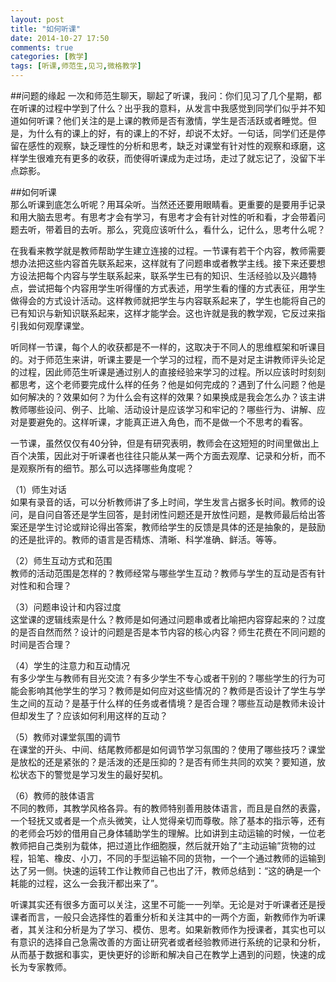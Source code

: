 ```yaml
---
layout: post
title: "如何听课"
date: 2014-10-27 17:50
comments: true
categories: [教学]
tags: [听课,师范生,见习,微格教学]
---
```

##问题的缘起
一次和师范生聊天，聊起了听课，我问：你们见习了几个星期，都在听课的过程中学到了什么？出乎我的意料，从发言中我感觉到同学们似乎并不知道如何听课？他们关注的是上课的教师是否有激情，学生是否活跃或者睡觉。但是，为什么有的课上的好，有的课上的不好，却说不太好。一句话，同学们还是停留在感性的观察，缺乏理性的分析和思考，缺乏对课堂有针对性的观察和琢磨，这样学生很难充有更多的收获，而使得听课成为走过场，走过了就忘记了，没留下半点踪影。  

##如何听课  
那么听课到底怎么听呢？用耳朵听。当然还还要用眼睛看。更重要的是要用手记录和用大脑去思考。有思考才会有学习，有思考才会有针对性的听和看，才会带着问题去听，带着目的去听。那么，究竟应该听什么，看什么，记什么，思考什么呢？  

在我看来教学就是教师帮助学生建立连接的过程。一节课有若干个内容，教师需要想办法把这些内容首先联系起来，这样就有了问题串或者教学主线。接下来还要想方设法把每个内容与学生联系起来，联系学生已有的知识、生活经验以及兴趣特点，尝试把每个内容用学生听得懂的方式表述，用学生看的懂的方式表征，用学生做得会的方式设计活动。这样教师就把学生与内容联系起来了，学生也能将自己的已有知识与新知识联系起来，这样才能学会。这也许就是我的教学观，它反过来指引我如何观摩课堂。  

听同样一节课，每个人的收获都是不一样的，这取决于不同人的思维框架和听课目的。对于师范生来讲，听课主要是一个学习的过程，而不是对足主讲教师评头论足的过程，因此师范生听课是通过别人的直接经验来学习的过程。所以应该时时刻刻都思考，这个老师要完成什么样的任务？他是如何完成的？遇到了什么问题？他是如何解决的？效果如何？为什么会有这样的效果？如果换成是我会怎么办？该主讲教师哪些设问、例子、比喻、活动设计是应该学习和牢记的？哪些行为、讲解、应对是要避免的。这样听课，才能真正进入角色，而不是做一个不思考的看客。  

一节课，虽然仅仅有40分钟，但是有研究表明，教师会在这短短的时间里做出上百个决策，因此对于听课者也往往只能从某一两个方面去观摩、记录和分析，而不是观察所有的细节。那么可以选择哪些角度呢？

（1）师生对话  
如果有录音的话，可以分析教师讲了多上时间，学生发言占据多长时间。教师的设问，是自问自答还是学生回答，是封闭性问题还是开放性问题，是教师最后给出答案还是学生讨论或辩论得出答案，教师给学生的反馈是具体的还是抽象的，是鼓励的还是批评的。教师的语言是否精炼、清晰、科学准确、鲜活。等等。  

（2）师生互动方式和范围  
教师的活动范围是怎样的？教师经常与哪些学生互动？教师与学生的互动是否有针对性和和合理？  

（3）问题串设计和内容过度  
这堂课的逻辑线索是什么？教师是如何通过问题串或者比喻把内容穿起来的？过度的是否自然而然？设计的问题是否是本节内容的核心内容？师生花费在不同问题的时间是否合理？  

（4）学生的注意力和互动情况  
有多少学生与教师有目光交流？有多少学生不专心或者干别的？哪些学生的行为可能会影响其他学生的学习？教师是如何应对这些情况的？教师是否设计了学生与学生之间的互动？是基于什么样的任务或者情境？是否合理？哪些互动是教师未设计但却发生了？应该如何利用这样的互动？  

（5）教师对课堂氛围的调节  
在课堂的开头、中间、结尾教师都是如何调节学习氛围的？使用了哪些技巧？课堂是放松的还是紧张的？是活泼的还是压抑的？是否有师生共同的欢笑？要知道，放松状态下的警觉是学习发生的最好契机。  

（6）教师的肢体语言  
不同的教师，其教学风格各异。有的教师特别善用肢体语言，而且是自然的表露，一个轻抚又或者是一个点头微笑，让人觉得亲切而尊敬。除了基本的指示等，还有的老师会巧妙的借用自己身体辅助学生的理解。比如讲到主动运输的时候，一位老教师把自己类别为载体，把过道比作细胞膜，然后就开始了“主动运输”货物的过程，铅笔、橡皮、小刀，不同的手型运输不同的货物，一个一个通过教师的运输到达了另一侧。快速的运转工作让教师自己也出了汗，教师总结到：“这的确是一个耗能的过程，这么一会我汗都出来了”。  

听课其实还有很多方面可以关注，这里不可能一一列举。无论是对于听课者还是授课者而言，一般只会选择性的着重分析和关注其中的一两个方面，新教师作为听课者，其关注和分析是为了学习、模仿、思考。如果新教师作为授课者，其实也可以有意识的选择自己急需改善的方面让研究者或者经验教师进行系统的记录和分析，从而基于数据和事实，更快更好的诊断和解决自己在教学上遇到的问题，快速的成长为专家教师。  